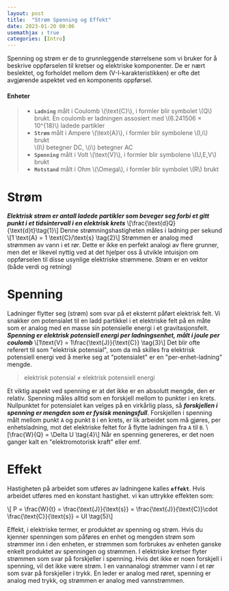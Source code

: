 ```yaml
---
layout: post
title:  "Strøm Spenning og Effekt"
date: 2023-01-20 00:06
usemathjax : true
categories: [Intro]
---
```




Spenning og strøm er de to grunnleggende størrelsene som vi bruker for å beskrive oppførselen til kretser og elektriske komponenter. De er nært beslektet, og forholdet mellom dem (V-I-karakteristikken) er ofte det avgjørende aspektet ved en komponents oppførsel.

#### Enheter

> + **`Ladning`** målt i Coulomb \\(\text{C}\\), i formler blir symbolet \\(Q\\) brukt. En coulomb er ladningen assosiert med 
> \\(6.241506 × 10^{18}\\) ladede partikler
> + **`Strøm`** målt i Ampere \\(\text{A}\\), i formler blir symbolene \\(I,i\\) brukt  
>\\(I\\) betegner DC, \\(i\\) betegner AC
> + **`Spenning`** målt i Volt \\(\text{V}\\), i formler blir symbolene \\(U,E,V\\) brukt
> + **`Motstand`** målt i Ohm \\(\Omega\\), i formler blir symbolet \\(R\\) brukt

# Strøm

***Elektrisk strøm er antall ladede partikler som beveger seg forbi et gitt punkt i et tidsintervall i en elektrisk krets*** 
\\[\frac{\text{d}Q}{\text{d}t}\tag{1}\\] 
Denne strømningshastigheten måles i ladning per sekund 
\\[1 \text{A} = 1 \text{C}/\text{s} \tag{2}\\]
Strømmen er analog med strømmen av vann i et rør. Dette er ikke en perfekt analogi av flere grunner, men det er likevel nyttig ved at det hjelper oss å utvikle intuisjon om oppførselen til disse usynlige elektriske strømmene. Strøm er en vektor (både verdi og retning)

# Spenning

Ladninger flytter seg (strøm) som svar på et eksternt påført elektrisk felt. 
Vi snakker om potensialet til en ladd partikkel i et elektriske felt på en måte som er analog med en masse sin potensielle energi i et gravitasjonsfelt.
***Spenning er elektrisk potensiell energi per ladningsenhet, målt i joule per coulomb***
\\[1\text{V} = 1\frac{\text{J}}{\text{C}} \tag{3}\\]
Det blir ofte referert til som "elektrisk potensial", som da må skilles fra elektrisk potensiell energi
ved å merke seg at "potensialet" er en "per-enhet-ladning" mengde.

>elektrisk potensial ≠ elektrisk potensiell energi

Et viktig aspekt ved spenning er at det ikke er en absolutt mengde, den er relativ. Spenning måles alltid som en forskjell mellom to punkter i en krets.
Nullpunktet for potensialet kan velges på en virkårlig plass, så ***forskjellen i spenning er mengden som er fysisk meningsfull***. Forskjellen i spenning målt mellom punkt `A` og punkt `B` i en krets, er lik arbeidet som må gjøres, per enhetsladning, mot det elektriske feltet for å flytte ladningen fra `A` til `B`. 
\\[\frac{W}{Q} = \Delta U \tag{4}\\]
Når en spenning genereres, er det noen ganger kalt en "elektromotorisk kraft" eller emf. 

# Effekt

Hastigheten på arbeidet som utføres av ladningene kalles **`effekt`**. Hvis arbeidet utføres med en konstant hastighet.
vi kan uttrykke effekten som:

\\[ P = \frac{W}{t} = \frac{\text{J}}{\text{s}} = \frac{\text{J}}{\text{C}}\cdot \frac{\text{C}}{\text{s}} = UI \tag{5}\\]

Effekt, i elektriske termer, er produktet av spenning og strøm. Hvis du kjenner spenningen som påføres en enhet og mengden strøm som strømmer inn i den enheten, er strømmen som forbrukes av enheten ganske enkelt produktet av spenningen og strømmen.
I elektriske kretser flyter strømmen som svar på forskjeller i spenning. Hvis det ikke er noen forskjell i spenning, vil det ikke være strøm. I en vannanalogi strømmer vann i et rør som svar på forskjeller i trykk. En leder er analog med røret, spenning er analog med trykk, og strømmen er analog med vannstrømmen.
